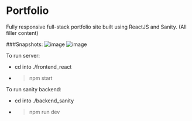 # Portfolio

Fully responsive full-stack portfolio site built using ReactJS and Sanity. (All filler content) 

###Snapshots:
![image](https://user-images.githubusercontent.com/35478698/212772851-488a79dc-3c0d-47e5-83cc-68f35d7d617e.png)
![image](https://user-images.githubusercontent.com/35478698/212772889-0be42f39-d5ce-4d0b-a989-c955a80d81d4.png)


To run server:
- cd into ./frontend_react
- >npm start


To run sanity backend:
- cd into ./backend_sanity
- >npm run dev
